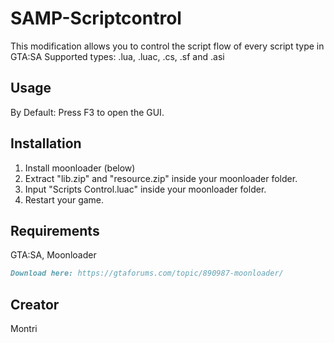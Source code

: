 # SAMP-Scriptcontrol

This modification allows you to control the script flow of every script type in GTA:SA
Supported types: .lua, .luac, .cs, .sf and .asi


## Usage

By Default: Press F3 to open the GUI.

## Installation

1) Install moonloader (below)
2) Extract "lib.zip" and "resource.zip" inside your moonloader folder.
3) Input "Scripts Control.luac" inside your moonloader folder.
4) Restart your game.


## Requirements

GTA:SA, Moonloader
```md
Download here: https://gtaforums.com/topic/890987-moonloader/
```

## Creator

Montri
